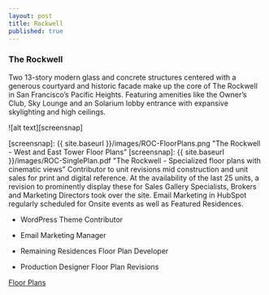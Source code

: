 ```yaml
---
layout: post
title: Rockwell
published: true
---
```


### The Rockwell

Two 13-story modern glass and concrete structures centered with a generous courtyard and historic facade make up the core of The Rockwell in San Francisco’s Pacific Heights. Featuring amenities like the Owner’s Club, Sky Lounge and an Solarium lobby entrance with expansive skylighting and high ceilings. 
 
![alt text][screensnap]

[screensnap]: {{ site.baseurl }}/images/ROC-FloorPlans.png "The Rockwell - West and East Tower Floor Plans”
[screensnap]: {{ site.baseurl }}/images/ROC-SinglePlan.pdf "The Rockwell - Specialized floor plans with cinematic views”
Contributor to unit revisions mid construction and unit sales for print and digital reference. At the availability of the last 25 units, a revision to prominently display these for Sales Gallery Specialists, Brokers and Marketing Directors took over the site.
Email Marketing in HubSpot regularly scheduled for Onsite events as well as Featured Residences.

* WordPress Theme Contributor

* Email Marketing Manager

* Remaining Residences Floor Plan Developer

* Production Designer Floor Plan Revisions

[Floor Plans](http://therockwellsf.com/floor-plans/)


